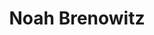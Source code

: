 ---
title: "Noah Brenowitz"
presenter_id: noah_brenowitz
layout: member_all_publications
permalink: /member_full_publications/:presenter_id/
---